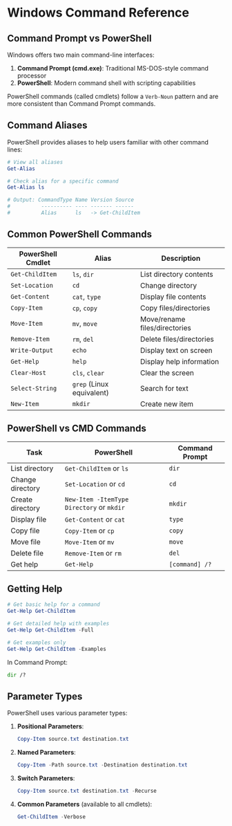 # Windows Command Reference

## Command Prompt vs PowerShell

Windows offers two main command-line interfaces:

1. **Command Prompt (cmd.exe)**: Traditional MS-DOS-style command processor
2. **PowerShell**: Modern command shell with scripting capabilities

PowerShell commands (called cmdlets) follow a `Verb-Noun` pattern and are more consistent than Command Prompt commands.

## Command Aliases

PowerShell provides aliases to help users familiar with other command lines:

```powershell
# View all aliases
Get-Alias

# Check alias for a specific command
Get-Alias ls

# Output: CommandType Name Version Source
#          ---------- ---- ------- ------
#          Alias      ls   -> Get-ChildItem
```

## Common PowerShell Commands

| PowerShell Cmdlet | Alias | Description |
|-------------------|-------|-------------|
| `Get-ChildItem` | `ls`, `dir` | List directory contents |
| `Set-Location` | `cd` | Change directory |
| `Get-Content` | `cat`, `type` | Display file contents |
| `Copy-Item` | `cp`, `copy` | Copy files/directories |
| `Move-Item` | `mv`, `move` | Move/rename files/directories |
| `Remove-Item` | `rm`, `del` | Delete files/directories |
| `Write-Output` | `echo` | Display text on screen |
| `Get-Help` | `help` | Display help information |
| `Clear-Host` | `cls`, `clear` | Clear the screen |
| `Select-String` | `grep` (Linux equivalent) | Search for text |
| `New-Item` | `mkdir` | Create new item |

## PowerShell vs CMD Commands

| Task | PowerShell | Command Prompt |
|------|------------|----------------|
| List directory | `Get-ChildItem` or `ls` | `dir` |
| Change directory | `Set-Location` or `cd` | `cd` |
| Create directory | `New-Item -ItemType Directory` or `mkdir` | `mkdir` |
| Display file | `Get-Content` or `cat` | `type` |
| Copy file | `Copy-Item` or `cp` | `copy` |
| Move file | `Move-Item` or `mv` | `move` |
| Delete file | `Remove-Item` or `rm` | `del` |
| Get help | `Get-Help` | `[command] /?` |

## Getting Help

```powershell
# Get basic help for a command
Get-Help Get-ChildItem

# Get detailed help with examples
Get-Help Get-ChildItem -Full

# Get examples only
Get-Help Get-ChildItem -Examples
```

In Command Prompt:
```cmd
dir /?
```

## Parameter Types

PowerShell uses various parameter types:

1. **Positional Parameters**:
   ```powershell
   Copy-Item source.txt destination.txt
   ```

2. **Named Parameters**:
   ```powershell
   Copy-Item -Path source.txt -Destination destination.txt
   ```

3. **Switch Parameters**:
   ```powershell
   Copy-Item source.txt destination.txt -Recurse
   ```

4. **Common Parameters** (available to all cmdlets):
   ```powershell
   Get-ChildItem -Verbose
   ```